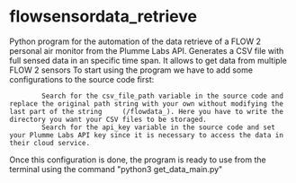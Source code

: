 # flowsensordata_retrieve
Python program for the automation of the data retrieve of a FLOW 2 personal air monitor from the Plumme Labs API. Generates a CSV file with full sensed data in an specific time span. It allows to get data from multiple FLOW 2 sensors
To start using the program we have to add some configurations to the source code first:
            
            Search for the csv_file_path variable in the source code and replace the original path string with your own without modifying the last part of the string     (/flowdata_). Here you have to write the directory you want your CSV files to be storaged.
            Search for the api_key variable in the source code and set your Plumme Labs API key since it is necessary to access the data in their cloud service.

Once this configuration is done, the program is ready to use from the terminal using the command "python3 get_data_main.py"
